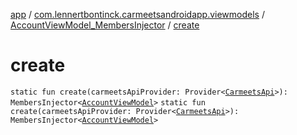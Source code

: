 [app](../../index.md) / [com.lennertbontinck.carmeetsandroidapp.viewmodels](../index.md) / [AccountViewModel_MembersInjector](index.md) / [create](./create.md)

# create

`static fun create(carmeetsApiProvider: Provider<`[`CarmeetsApi`](../../com.lennertbontinck.carmeetsandroidapp.networks/-carmeets-api/index.md)`>): MembersInjector<`[`AccountViewModel`](../-account-view-model/index.md)`>`
`static fun create(carmeetsApiProvider: Provider<`[`CarmeetsApi`](../../com.lennertbontinck.carmeetsandroidapp.networks/-carmeets-api/index.md)`>): MembersInjector<`[`AccountViewModel`](../-account-view-model/index.md)`>`